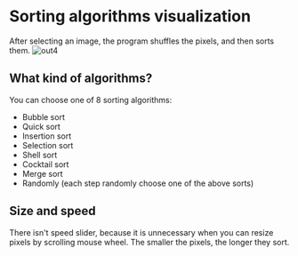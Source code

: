 # Sorting algorithms visualization
After selecting an image, the program shuffles the pixels, and then sorts them.
![out4](https://user-images.githubusercontent.com/49096838/73840876-73247800-4843-11ea-86c9-d482f67a1b5c.gif)


## What kind of algorithms?
You can choose one of 8 sorting algorithms:
- Bubble sort
- Quick sort
- Insertion sort
- Selection sort
- Shell sort
- Cocktail sort
- Merge sort
- Randomly (each step randomly choose one of the above sorts)

## Size and speed
There isn't speed slider, because it is unnecessary when you can resize pixels by scrolling mouse wheel. The smaller the pixels, the longer they sort.
